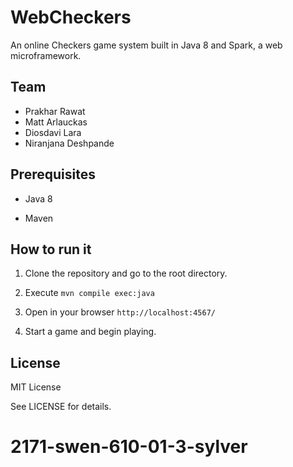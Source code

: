 # WebCheckers

An online Checkers game system built in Java 8 and Spark, a web
microframework.

## Team

- Prakhar Rawat
- Matt Arlauckas
- Diosdavi Lara
- Niranjana Deshpande

## Prerequisites

- Java 8

- Maven


## How to run it

1. Clone the repository and go to the root directory.

2. Execute `mvn compile exec:java`

3. Open in your browser `http://localhost:4567/`

4. Start a game and begin playing.


## License
MIT License

See LICENSE for details.
# 2171-swen-610-01-3-sylver
